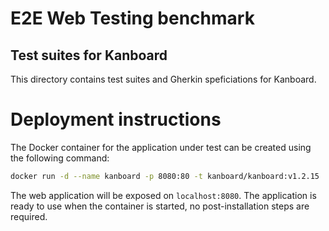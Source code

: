 E2E Web Testing benchmark
=========================

Test suites for Kanboard
----------------------

This directory contains test suites and Gherkin speficiations for Kanboard.

# Deployment instructions
The Docker container for the application under test can be created using the following command:

```bash
docker run -d --name kanboard -p 8080:80 -t kanboard/kanboard:v1.2.15

```

The web application will be exposed on `localhost:8080`. The application is ready to use when the container is started, no post-installation steps are required.

